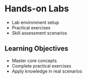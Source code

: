 # Hands-on Labs
- Lab environment setup
- Practical exercises
- Skill assessment scenarios

## Learning Objectives
- Master core concepts
- Complete practical exercises
- Apply knowledge in real scenarios
